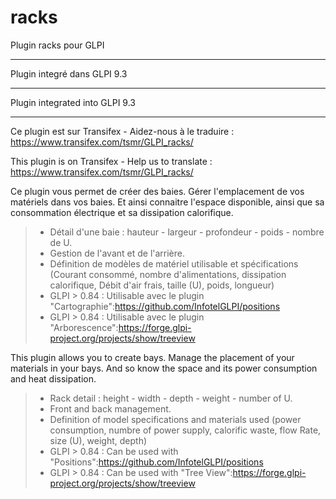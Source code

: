 # racks
Plugin racks pour GLPI

*******************

Plugin integré dans GLPI 9.3

*******************

Plugin integrated into GLPI 9.3

*******************

Ce plugin est sur Transifex - Aidez-nous à le traduire :
https://www.transifex.com/tsmr/GLPI_racks/

This plugin is on Transifex - Help us to translate :
https://www.transifex.com/tsmr/GLPI_racks/

Ce plugin vous permet de créer des baies. Gérer l'emplacement de vos matériels dans vos baies. Et ainsi connaitre l'espace disponible, ainsi que sa consommation électrique et sa dissipation calorifique.
> * Détail d'une baie : hauteur - largeur - profondeur - poids - nombre de U.
> * Gestion de l'avant et de l'arrière.
> * Définition de modèles de matériel utilisable et spécifications (Courant consommé, nombre d'alimentations, dissipation calorifique, Débit d'air frais, taille (U), poids, longueur)
> * GLPI > 0.84 : Utilisable avec le plugin "Cartographie":https://github.com/InfotelGLPI/positions
> * GLPI > 0.84 : Utilisable avec le plugin "Arborescence":https://forge.glpi-project.org/projects/show/treeview

This plugin allows you to create bays. Manage the placement of your materials in your bays. And so know the space and its power consumption and heat dissipation.
> * Rack detail : height - width - depth - weight - number of U.
> * Front and back management.
> * Definition of model specifications and materials used (power consumption, numbre of power supply, calorific waste, flow Rate, size (U), weight, depth)
> * GLPI > 0.84 : Can be used with "Positions":https://github.com/InfotelGLPI/positions
> * GLPI > 0.84 : Can be used with "Tree View":https://forge.glpi-project.org/projects/show/treeview
